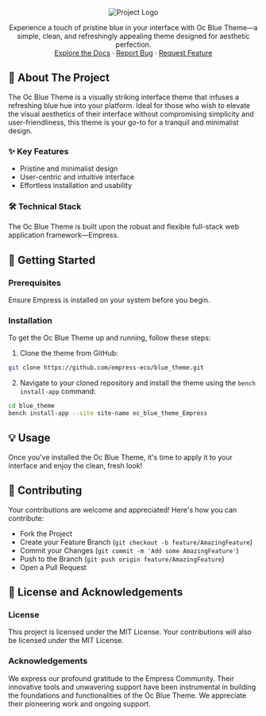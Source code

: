 <p align="center">
<img src="https://grow.empress.eco/uploads/default/original/2X/1/1f1e1044d3864269d2a613577edb9763890422ab.png" alt="Project Logo">
</p>

<p align="center">
Experience a touch of pristine blue in your interface with Oc Blue Theme—a simple, clean, and refreshingly appealing theme designed for aesthetic perfection.
<br />
<a href="https://grow.empress.eco/">Explore the Docs</a>
·
<a href="https://github.com/empress-eco/blue_theme/issues">Report Bug</a>
·
<a href="https://github.com/empress-eco/blue_theme/issues">Request Feature</a>
</p>

## 📘 About The Project

The Oc Blue Theme is a visually striking interface theme that infuses a refreshing blue hue into your platform. Ideal for those who wish to elevate the visual aesthetics of their interface without compromising simplicity and user-friendliness, this theme is your go-to for a tranquil and minimalist design.

### ✨ Key Features
- Pristine and minimalist design
- User-centric and intuitive interface
- Effortless installation and usability

### 🛠 Technical Stack
The Oc Blue Theme is built upon the robust and flexible full-stack web application framework—Empress.

## 🚀 Getting Started

### Prerequisites
Ensure Empress is installed on your system before you begin.

### Installation
To get the Oc Blue Theme up and running, follow these steps:

1. Clone the theme from GitHub:

```sh
git clone https://github.com/empress-eco/blue_theme.git
```

2. Navigate to your cloned repository and install the theme using the `bench install-app` command:

```sh
cd blue_theme
bench install-app --site site-name oc_blue_theme_Empress
```

## 💡 Usage
Once you've installed the Oc Blue Theme, it's time to apply it to your interface and enjoy the clean, fresh look!

## 🌱 Contributing
Your contributions are welcome and appreciated! Here's how you can contribute:

- Fork the Project
- Create your Feature Branch (`git checkout -b feature/AmazingFeature`)
- Commit your Changes (`git commit -m 'Add some AmazingFeature'`)
- Push to the Branch (`git push origin feature/AmazingFeature`)
- Open a Pull Request

## 📜 License and Acknowledgements

### License
This project is licensed under the MIT License. Your contributions will also be licensed under the MIT License.

### Acknowledgements
We express our profound gratitude to the Empress Community. Their innovative tools and unwavering support have been instrumental in building the foundations and functionalities of the Oc Blue Theme. We appreciate their pioneering work and ongoing support.